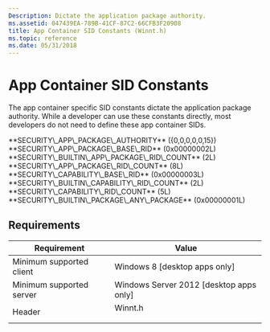 ```yaml
---
Description: Dictate the application package authority.
ms.assetid: 047439EA-789B-41CF-87C2-66CFB3F20908
title: App Container SID Constants (Winnt.h)
ms.topic: reference
ms.date: 05/31/2018
---
```


# App Container SID Constants

The app container specific SID constants dictate the application package authority. While a developer can use these constants directly, most developers do not need to define these app container SIDs.

<dl> <span id="SECURITY_APP_PACKAGE_AUTHORITY"></span><span id="security_app_package_authority"></span>**SECURITY\_APP\_PACKAGE\_AUTHORITY** ({0,0,0,0,0,15})  
<span id="SECURITY_APP_PACKAGE_BASE_RID"></span><span id="security_app_package_base_rid"></span>**SECURITY\_APP\_PACKAGE\_BASE\_RID** (0x00000002L)  
<span id="SECURITY_BUILTIN_APP_PACKAGE_RID_COUNT"></span><span id="security_builtin_app_package_rid_count"></span>**SECURITY\_BUILTIN\_APP\_PACKAGE\_RID\_COUNT** (2L)  
<span id="SECURITY_APP_PACKAGE_RID_COUNT"></span><span id="security_app_package_rid_count"></span>**SECURITY\_APP\_PACKAGE\_RID\_COUNT** (8L)  
<span id="SECURITY_CAPABILITY_BASE_RID"></span><span id="security_capability_base_rid"></span>**SECURITY\_CAPABILITY\_BASE\_RID** (0x00000003L)  
<span id="SECURITY_BUILTIN_CAPABILITY_RID_COUNT"></span><span id="security_builtin_capability_rid_count"></span>**SECURITY\_BUILTIN\_CAPABILITY\_RID\_COUNT** (2L)  
<span id="SECURITY_CAPABILITY_RID_COUNT"></span><span id="security_capability_rid_count"></span>**SECURITY\_CAPABILITY\_RID\_COUNT** (5L)  
<span id="SECURITY_BUILTIN_PACKAGE_ANY_PACKAGE"></span><span id="security_builtin_package_any_package"></span>**SECURITY\_BUILTIN\_PACKAGE\_ANY\_PACKAGE** (0x00000001L)  
</dl>

## Requirements



| Requirement | Value |
|-------------------------------------|------------------------------------------------------------------------------------|
| Minimum supported client<br/> | Windows 8 \[desktop apps only\]<br/>                                         |
| Minimum supported server<br/> | Windows Server 2012 \[desktop apps only\]<br/>                               |
| Header<br/>                   | <dl> <dt>Winnt.h</dt> </dl> |



 

 




